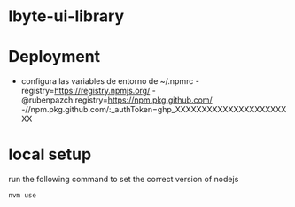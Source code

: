 # lbyte-ui-library

# Deployment
* configura las variables de entorno de ~/.npmrc
  -registry=https://registry.npmjs.org/
  -@rubenpazch:registry=https://npm.pkg.github.com/
  -//npm.pkg.github.com/:_authToken=ghp_XXXXXXXXXXXXXXXXXXXXXXX

# local setup 
run the following command to set the correct version of nodejs

``` nvm use ```